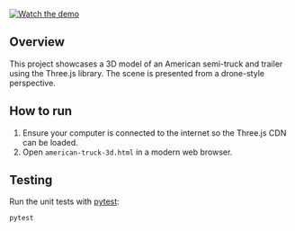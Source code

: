 [![Watch the demo](https://img.youtube.com/vi/_9qpMS8zcRw/0.jpg)](https://www.youtube.com/watch?v=_9qpMS8zcRw)

## Overview

This project showcases a 3D model of an American semi-truck and trailer using the Three.js library. The scene is presented from a drone-style perspective.

## How to run

1. Ensure your computer is connected to the internet so the Three.js CDN can be loaded.
2. Open `american-truck-3d.html` in a modern web browser.

## Testing

Run the unit tests with [pytest](https://pytest.org):

```bash
pytest
```
